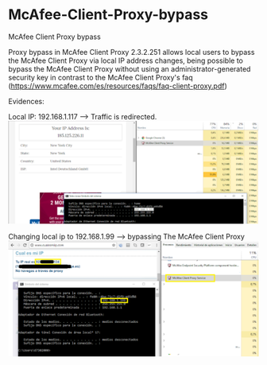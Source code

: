 # McAfee-Client-Proxy-bypass
McAfee Client Proxy bypass

Proxy bypass in McAfee Client Proxy 2.3.2.251 allows local users to bypass the McAfee Client Proxy via local IP address changes, being possible to bypass the McAfee Client Proxy without using an administrator-generated security key in contrast to the McAfee Client Proxy's faq (https://www.mcafee.com/es/resources/faqs/faq-client-proxy.pdf) 

Evidences:

Local IP: 192.168.1.117 --> Traffic is redirected.
![alt text](https://github.com/juanrafaelvillen/McAfee-Client-Proxy-bypass/blob/master/mcafeevuln.png?raw=true)

Changing local ip to 192.168.1.99 --> bypassing The McAfee Client Proxy
![alt text](https://github.com/juanrafaelvillen/McAfee-Client-Proxy-bypass/blob/master/mcafee2.png?raw=true)
